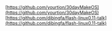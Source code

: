 [https://github.com/yourtion/30dayMakeOS](https://github.com/yourtion/30dayMakeOS)
[https://github.com/dibingfa/flash-linux0.11-talk](https://github.com/dibingfa/flash-linux0.11-talk)
